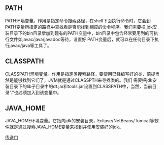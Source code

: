 ## PATH
PATH环境变量。作用是指定命令搜索路径，在shell下面执行命令时，它会到PATH变量所指定的路径中查找看是否能找到相应的命令程序。我们需要把 jdk安装目录下的bin目录增加到现有的PATH变量中，bin目录中包含经常要用到的可执行文件如javac/java/javadoc等待，设置好 PATH变量后，就可以在任何目录下执行javac/java等工具了。 

## CLASSPATH
CLASSPATH环境变量。作用是指定类搜索路径，要使用已经编写好的类，前提当然是能够找到它们了，JVM就是通过CLASSPTH来寻找类的。我们 需要把jdk安装目录下的lib子目录中的dt.jar和tools.jar设置到CLASSPATH中，当然，当前目录“.”也必须加入到该变量中。 

## JAVA_HOME
JAVA_HOME环境变量。它指向jdk的安装目录，Eclipse/NetBeans/Tomcat等软件就是通过搜索JAVA_HOME变量来找到并使用安装好的jdk。

[传送门](http://www.cnblogs.com/wangchenyang/archive/2011/08/17/2143620.html)

